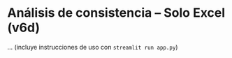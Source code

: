 # Análisis de consistencia – Solo Excel (v6d)
… (incluye instrucciones de uso con `streamlit run app.py`)



